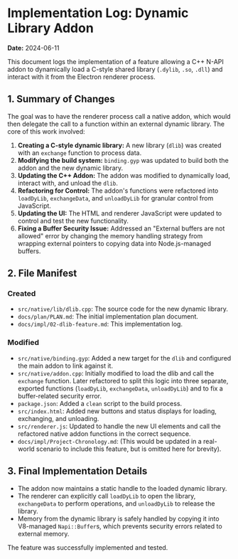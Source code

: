 # Implementation Log: Dynamic Library Addon

**Date:** 2024-06-11

This document logs the implementation of a feature allowing a C++ N-API addon to dynamically load a C-style shared library (`.dylib`, `.so`, `.dll`) and interact with it from the Electron renderer process.

## 1. Summary of Changes

The goal was to have the renderer process call a native addon, which would then delegate the call to a function within an external dynamic library. The core of this work involved:

1.  **Creating a C-style dynamic library:** A new library (`dlib`) was created with an `exchange` function to process data.
2.  **Modifying the build system:** `binding.gyp` was updated to build both the addon and the new dynamic library.
3.  **Updating the C++ Addon:** The addon was modified to dynamically load, interact with, and unload the `dlib`.
4.  **Refactoring for Control:** The addon's functions were refactored into `loadDyLib`, `exchangeData`, and `unloadDyLib` for granular control from JavaScript.
5.  **Updating the UI:** The HTML and renderer JavaScript were updated to control and test the new functionality.
6.  **Fixing a Buffer Security Issue:** Addressed an "External buffers are not allowed" error by changing the memory handling strategy from wrapping external pointers to copying data into Node.js-managed buffers.

## 2. File Manifest

### Created

-   `src/native/lib/dlib.cpp`: The source code for the new dynamic library.
-   `docs/plan/PLAN.md`: The initial implementation plan document.
-   `docs/impl/02-dlib-feature.md`: This implementation log.

### Modified

-   `src/native/binding.gyp`: Added a new target for the `dlib` and configured the main addon to link against it.
-   `src/native/addon.cpp`: Initially modified to load the dlib and call the `exchange` function. Later refactored to split this logic into three separate, exported functions (`loadDyLib`, `exchangeData`, `unloadDyLib`) and to fix a buffer-related security error.
-   `package.json`: Added a `clean` script to the build process.
-   `src/index.html`: Added new buttons and status displays for loading, exchanging, and unloading.
-   `src/renderer.js`: Updated to handle the new UI elements and call the refactored native addon functions in the correct sequence.
-   `docs/impl/Project-Chronology.md`: (This would be updated in a real-world scenario to include this feature, but is omitted here for brevity).

## 3. Final Implementation Details

-   The addon now maintains a static handle to the loaded dynamic library.
-   The renderer can explicitly call `loadDyLib` to open the library, `exchangeData` to perform operations, and `unloadDyLib` to release the library.
-   Memory from the dynamic library is safely handled by copying it into V8-managed `Napi::Buffer`s, which prevents security errors related to external memory.

The feature was successfully implemented and tested. 